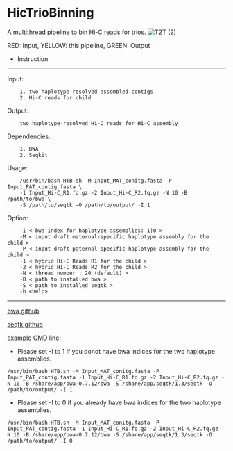 # HicTrioBinning
A multithread pipeline to bin Hi-C reads for trios.
![T2T (2)](https://user-images.githubusercontent.com/38022049/183343419-0d6a0f2e-abd8-439a-96ed-883446ea19ea.png)

RED: Input, YELLOW: this pipeline, GREEN: Output


* Instruction:
---------------------------------------------------------------------------
Input:

		1. two haplotype-resolved assembled contigs
		2. Hi-C reads for child
		
Output:	

		two haplotype-resolved Hi-C reads for Hi-C assembly
		
Dependencies:	

		1. BWA
		2. Seqkit
		
Usage: 

		/usr/bin/bash HTB.sh -M Input_MAT_conitg.fasta -P Input_PAT_contig.fasta \
		-1 Input_Hi-C_R1.fq.gz -2 Input_Hi-C_R2.fq.gz -N 10 -B /path/to/bwa \
		-S /path/to/seqtk -O /path/to/output/ -I 1
		
Option: 

		-I < bwa index for haplotype assemblies: 1|0 > 
		-M < input draft maternal-specific haplotype assembly for the child > 
		-P < input draft paternal-specific haplotype assembly for the child > 
		-1 < hybrid Hi-C Reads R1 for the child > 
		-2 < hybrid Hi-C Reads R2 for the child > 
		-N < thread number : 20 (default) > 
		-B < path to installed bwa > 
		-S < path to installed seqtk > 
		-h <help> 
---------------------------------------------------------------------------
[bwa github](https://github.com/lh3/bwa) 

[seqtk github](https://github.com/lh3/seqtk)


example CMD line: 

* Please set -I to 1 if you donot have bwa indices for the two haplotype assemblies. 
```
/usr/bin/bash HTB.sh -M Input_MAT_conitg.fasta -P Input_PAT_contig.fasta -1 Input_Hi-C_R1.fq.gz -2 Input_Hi-C_R2.fq.gz -N 10 -B /share/app/bwa-0.7.12/bwa -S /share/app/seqtk/1.3/seqtk -O /path/to/output/ -I 1 
```

* Please set -I to 0 if you already have bwa indices for the two haplotype assemblies. 
```
/usr/bin/bash HTB.sh -M Input_MAT_conitg.fasta -P Input_PAT_contig.fasta -1 Input_Hi-C_R1.fq.gz -2 Input_Hi-C_R2.fq.gz -N 10 -B /share/app/bwa-0.7.12/bwa -S /share/app/seqtk/1.3/seqtk -O /path/to/output/ -I 0 
```
